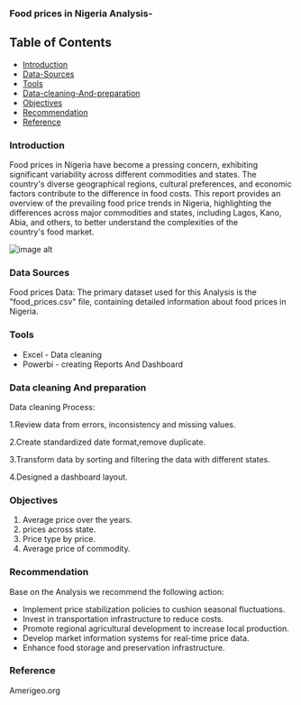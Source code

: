 ### Food prices in Nigeria Analysis-

## Table of Contents 

- [Introduction](#introduction)
- [Data-Sources](#data-sources)
- [Tools](#tools)
- [Data-cleaning-And-preparation](#data-cleaning-and-preparation)
- [Objectives](#objectives)
- [Recommendation](#recommendation)
- [Reference](#reference)

### Introduction

Food prices in Nigeria have become a pressing concern, exhibiting significant variability across different commodities and states. The country's diverse geographical regions, cultural preferences, and economic factors contribute to the difference in food costs.  This report provides an overview of the prevailing food price trends in Nigeria, highlighting the differences across major commodities and states, including Lagos, Kano, Abia, and others, to better understand the complexities of the country's food market.


![image alt](imagehttps://github.com/Datagirlie1/food-prices-in-Nigeria/blob/main/Screenshot%202024-12-27%20113834.png?raw=true_url)








### Data Sources

Food prices Data: The primary dataset used for this Analysis is the "food_prices.csv" file, containing detailed information about food prices in Nigeria.

### Tools

- Excel - Data cleaning
- Powerbi - creating Reports And Dashboard

### Data cleaning And preparation

Data cleaning Process:

1.Review data from errors, inconsistency and missing values.

2.Create standardized date format,remove duplicate. 

3.Transform data by sorting and filtering the data with different states.

4.Designed a dashboard layout.

### Objectives

1. Average price over the years.
2. prices across state.
3. Price type by price.
4. Average price of commodity.
   
### Recommendation

Base on the Analysis we recommend the following action:

- Implement price stabilization policies to cushion seasonal fluctuations.
- Invest in transportation infrastructure to reduce costs.
-  Promote regional agricultural development to increase local production.
-  Develop market information systems for real-time price data.
-  Enhance food storage and preservation infrastructure.

### Reference

Amerigeo.org




   

   










